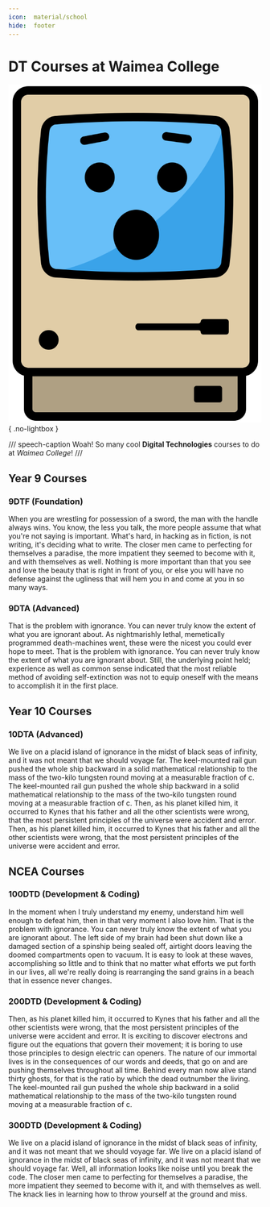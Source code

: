 ```yaml
---
icon:  material/school
hide:  footer
---
```


# DT Courses at Waimea College

![Mac thinking](_assets/macintosh-surprised.svg){ .no-lightbox }

/// speech-caption
Woah! So many cool **Digital Technologies** courses to do at *Waimea College*!
///


## Year 9 Courses

### 9DTF (Foundation)

When you are wrestling for possession of a sword, the man with the handle always wins. You know, the less you talk, the more people assume that what you're not saying is important. What's hard, in hacking as in fiction, is not writing, it's deciding what to write. The closer men came to perfecting for themselves a paradise, the more impatient they seemed to become with it, and with themselves as well. Nothing is more important than that you see and love the beauty that is right in front of you, or else you will have no defense against the ugliness that will hem you in and come at you in so many ways.


### 9DTA (Advanced)

That is the problem with ignorance. You can never truly know the extent of what you are ignorant about. As nightmarishly lethal, memetically programmed death-machines went, these were the nicest you could ever hope to meet. That is the problem with ignorance. You can never truly know the extent of what you are ignorant about. Still, the underlying point held; experience as well as common sense indicated that the most reliable method of avoiding self-extinction was not to equip oneself with the means to accomplish it in the first place.

## Year 10 Courses

### 10DTA (Advanced)

We live on a placid island of ignorance in the midst of black seas of infinity, and it was not meant that we should voyage far. The keel-mounted rail gun pushed the whole ship backward in a solid mathematical relationship to the mass of the two-kilo tungsten round moving at a measurable fraction of c. The keel-mounted rail gun pushed the whole ship backward in a solid mathematical relationship to the mass of the two-kilo tungsten round moving at a measurable fraction of c. Then, as his planet killed him, it occurred to Kynes that his father and all the other scientists were wrong, that the most persistent principles of the universe were accident and error. Then, as his planet killed him, it occurred to Kynes that his father and all the other scientists were wrong, that the most persistent principles of the universe were accident and error.


## NCEA Courses

### 100DTD (Development & Coding)

In the moment when I truly understand my enemy, understand him well enough to defeat him, then in that very moment I also love him. That is the problem with ignorance. You can never truly know the extent of what you are ignorant about. The left side of my brain had been shut down like a damaged section of a spinship being sealed off, airtight doors leaving the doomed compartments open to vacuum. It is easy to look at these waves, accomplishing so little and to think that no matter what efforts we put forth in our lives, all we're really doing is rearranging the sand grains in a beach that in essence never changes.

### 200DTD (Development & Coding)

Then, as his planet killed him, it occurred to Kynes that his father and all the other scientists were wrong, that the most persistent principles of the universe were accident and error. It is exciting to discover electrons and figure out the equations that govern their movement; it is boring to use those principles to design electric can openers. The nature of our immortal lives is in the consequences of our words and deeds, that go on and are pushing themselves throughout all time. Behind every man now alive stand thirty ghosts, for that is the ratio by which the dead outnumber the living. The keel-mounted rail gun pushed the whole ship backward in a solid mathematical relationship to the mass of the two-kilo tungsten round moving at a measurable fraction of c.

### 300DTD (Development & Coding)

We live on a placid island of ignorance in the midst of black seas of infinity, and it was not meant that we should voyage far. We live on a placid island of ignorance in the midst of black seas of infinity, and it was not meant that we should voyage far. Well, all information looks like noise until you break the code. The closer men came to perfecting for themselves a paradise, the more impatient they seemed to become with it, and with themselves as well. The knack lies in learning how to throw yourself at the ground and miss.

